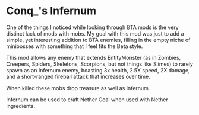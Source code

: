 # Conq_'s Infernum

One of the things I noticed while looking through BTA mods is the very distinct lack of mods with mobs.
My goal with this mod was just to add a simple, yet interesting addition to BTA enemies, filling in
the empty niche of minibosses with something that I feel fits the Beta style. 

This mod allows any enemy that extends EntityMonster (as in Zombies, Creepers, Spiders, Skeletons, Scorpions, but not things like Slimes)
to rarely spawn as an Infernum enemy, boasting 3x health, 2.5X speed, 2X damage, and a short-ranged fireball attack that increases over time. 

When killed these mobs drop treasure as well as Infernum.

Infernum can be used to craft Nether Coal when used with Nether ingredients. 